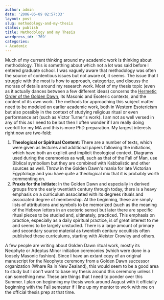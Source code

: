 ```yaml
---
author: admin
date: '2006-05-09 02:57:33'
layout: post
slug: methodology-and-my-thesis
status: publish
title: Methodology and my Thesis
wordpress_id: '769'
categories:
- Academic
---
```


Much of my current thinking around my academic work is thinking about
methodology. This is something about which not a lot was said before I
entered graduate school. I was vaguely aware that methodology was often
the source of contentious issues but not aware of, it seems. The issue
that I struggle with the most is how to approach, categorize, and
discuss the morass of details around my research work. Most of my thesis
topic (even as it actually dances between a few different ideas)
concerns the [Hermetic Order of the Golden
Dawn](http://en.wikipedia.org/wiki/Hermetic_Order_of_the_Golden_Dawn),
its Masonic and Esoteric contexts, and the content of its own work. The
methods for approaching this subject matter need to be modeled on
earlier academic work, both in Western Esotericism but also possibly in
the context of studying religious ritual or even performance art (such
as Victor Turner's work). I am not as well versed in any of this as I
need to be but then I often wonder if I am really doing overkill for my
MA and this is more PhD preparation. My largest interests right now are
two-fold:

1.  **Theological or Spiritual Content:** There are a number of texts,
    which were given as lectures and additional papers following the
    initiations, which have both an explicit and implicit theological
    context. Diagrams used during the ceremonies as well, such as that
    of the Fall of Man, use Biblical symbolism but they are combined
    with Kabbalistic and other sources as well. Throw in the Golden
    Dawn's mania for late Victorian Egyptology and you have quite a
    theological mix that it is probably worth commenting on.
2.  **Praxis for the Initiate:** In the Golden Dawn and especially in
    derived groups from the early twentieth century through today, there
    is a heavy emphasis on a curriculum associated with its degrees
    rituals and associated degree of membership. At the beginning, these
    are simply lists of attributions and symbols to be memorized (such
    as the meaning of the Hebrew letters in an esoteric sense) but later
    there are specific ritual pieces to be studied and, ultimately,
    practiced. This emphasis on practice, especially as a daily
    spiritual practice, is of great interest to me and seems to be
    largely unstudied. There is a large amount of primary and secondary
    source material as twentieth century occultists often published
    these curriculums, starting with Aleister Crowley and others.

A few people are writing about Golden Dawn ritual work, mostly its
Neophyte or Adeptus Minor initiation ceremonies (which were done in a
loosely Masonic fashion). Since I have an extant copy of an original
manuscript for the Neophyte ceremony from a Golden Dawn successor
organization (Whare Ra in New Zealand), this would seem to be a good
area to study but I don't want to base my thesis around this ceremony
unless I can something new. These are things that I need to ponder over
this Summer. I plan on beginning my thesis work around August with it
officially beginning with the Fall semester if I line up my mentor to
work with me on the official thesis prep at that time.
